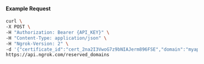 <!-- Code generated for API Clients. DO NOT EDIT. -->

#### Example Request

```bash
curl \
-X POST \
-H "Authorization: Bearer {API_KEY}" \
-H "Content-Type: application/json" \
-H "Ngrok-Version: 2" \
-d '{"certificate_id":"cert_2na2I3VwoG7z9bNIAJerm896FSE","domain":"myapp.mydomain.com","region":"us"}' \
https://api.ngrok.com/reserved_domains
```
